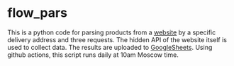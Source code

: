 # flow_pars

This is a python code for parsing products from a [website](https://flowwow.com/) by a specific delivery address and three requests.
The hidden API of the website itself is used to collect data.
The results are uploaded to [GoogleSheets](https://docs.google.com/spreadsheets/d/19EuJn_2EUX0nS28yREoLFdxM9iilMBbns_6cnn5Iz_Q/edit?usp=sharing).
Using github actions, this script runs daily at 10am Moscow time.